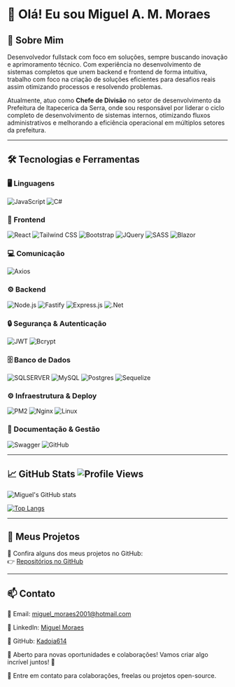 # 👋 Olá! Eu sou Miguel A. M. Moraes

## 🚀 Sobre Mim
Desenvolvedor fullstack com foco em soluções, sempre buscando inovação e aprimoramento técnico. Com experiência no desenvolvimento de sistemas completos que unem backend e frontend de forma intuitiva, trabalho com foco na criação de soluções eficientes para desafios reais assim otimizando processos e resolvendo problemas.

Atualmente, atuo como **Chefe de Divisão** no setor de desenvolvimento da Prefeitura de Itapecerica da Serra, onde sou responsável por liderar o ciclo completo de desenvolvimento de sistemas internos, otimizando fluxos administrativos e melhorando a eficiência operacional em múltiplos setores da prefeitura.

---

## 🛠 Tecnologias e Ferramentas

### 🖥️ Linguagens
![JavaScript](https://img.shields.io/badge/-JavaScript-F7DF1E?style=flat&logo=javascript&logoColor=black)
![C#](https://img.shields.io/badge/-C%23-239120?style=flat&logo=c-sharp&logoColor=white)

### 🎨 Frontend
![React](https://img.shields.io/badge/-React-61DAFB?style=flat&logo=react&logoColor=black)
![Tailwind CSS](https://img.shields.io/badge/-TailwindCSS-06B6D4?style=flat&logo=tailwind-css&logoColor=white)
![Bootstrap](https://img.shields.io/badge/-Bootstrap-7952B3?style=flat&logo=bootstrap&logoColor=white)
![JQuery](https://img.shields.io/badge/-jQuery-0769AD?style=flat&logo=jquery&logoColor=white)
![SASS](https://img.shields.io/badge/-SASS-CC6699?style=flat&logo=sass&logoColor=white)
![Blazor](https://img.shields.io/badge/blazor-%235C2D91.svg?style=flat&logo=blazor&logoColor=white)

### 💻 Comunicação
![Axios](https://img.shields.io/badge/axios-671ddf?&style=flat&logo=axios&logoColor=white)


### ⚙️ Backend
![Node.js](https://img.shields.io/badge/-Node.js-339933?style=flat&logo=node.js&logoColor=white)
![Fastify](https://img.shields.io/badge/-Fastify-000000?style=flat&logo=fastify&logoColor=white)
![Express.js](https://img.shields.io/badge/-Express.js-000000?style=flat&logo=express&logoColor=white)
![.Net](https://img.shields.io/badge/.NET-5C2D91?style=flat&logo=.net&logoColor=white)

### 🔒 Segurança & Autenticação
![JWT](https://img.shields.io/badge/-JWT-000000?style=flat&logo=json-web-tokens&logoColor=white)
![Bcrypt](https://img.shields.io/badge/-Bcrypt-00C853?style=flat&logo=security&logoColor=white)

### 🗄️ Banco de Dados
![SQLSERVER](https://img.shields.io/badge/-SQL-4479A1?style=flat&logo=microsoft-sql-server&logoColor=white)
![MySQL](https://img.shields.io/badge/mysql-4479A1.svg?style=flat&logo=mysql&logoColor=white)
![Postgres](https://img.shields.io/badge/postgres-%23316192.svg?style=flat&logo=postgresql&logoColor=white)
![Sequelize](https://img.shields.io/badge/-Sequelize-52B0E7?style=flat&logo=sequelize&logoColor=white)

### ⚙️ Infraestrutura & Deploy
![PM2](https://img.shields.io/badge/-PM2-2B037A?style=flat&logo=nodedotjs&logoColor=white)
![Nginx](https://img.shields.io/badge/-Nginx-269539?style=flat&logo=nginx&logoColor=white)
![Linux](https://img.shields.io/badge/-Linux-FCC624?style=flat&logo=linux&logoColor=black)

### 📜 Documentação & Gestão
![Swagger](https://img.shields.io/badge/-Swagger-85EA2D?style=flat&logo=swagger&logoColor=black)
![GitHub](https://img.shields.io/badge/-GitHub-181717?style=flat&logo=github&logoColor=white)

---

## 📈 GitHub Stats ![Profile Views](https://komarev.com/ghpvc/?username=Kadoia614&color=blue)

![Miguel's GitHub stats](https://github-readme-stats.vercel.app/api?username=Kadoia614&show_icons=true&theme=radical)

[![Top Langs](https://github-readme-stats.vercel.app/api/top-langs/?username=Kadoia614&layout=compact&theme=radical)](https://github.com/Kadoia614)

---

## 🚀 Meus Projetos
🔹 Confira alguns dos meus projetos no GitHub:  
👉 [Repositórios no GitHub](https://github.com/Kadoia614?tab=repositories)

---

## 📫 Contato
📧 Email: [miguel_moraes2001@hotmail.com](mailto:miguel_moraes2001@hotmail.com)

🔗 LinkedIn: [Miguel Moraes](https://linkedin.com.br/in/miguel-moraes-46a383235)

🔗 GitHub: [Kadoia614](https://github.com/Kadoia614)

💼 Aberto para novas oportunidades e colaborações! Vamos criar algo incrível juntos! 🚀

💬 Entre em contato para colaborações, freelas ou projetos open-source.
